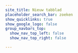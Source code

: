 ```yaml
---
site_title: Nieuw tabblad
placeholder_search_bar: zoeken
show_quicklinks: true
show_google_logo: false
group_navbars_top:
  show_nav_top_left: false
  show_nav_top_right: false

---
```

